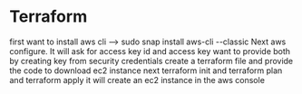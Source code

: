 # Terraform
first want to install aws cli --> sudo snap install aws-cli --classic
Next aws configure. It will ask for access key id and access key want to provide both by creating key from security credentials
create a terraform file and provide the code to download ec2 instance
next terraform init and terraform plan and terraform apply
it will create an ec2 instance in the aws console
